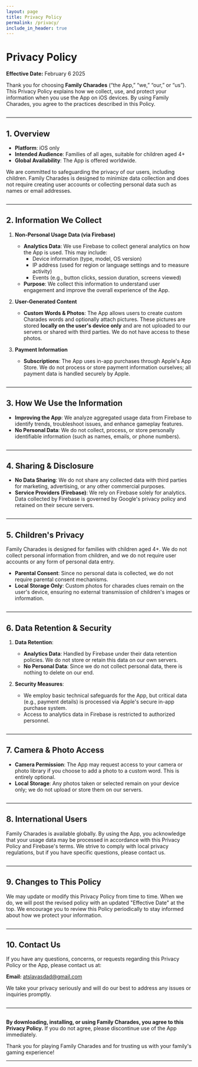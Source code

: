 ```yaml
---
layout: page
title: Privacy Policy
permalink: /privacy/
include_in_header: true
---
```


# Privacy Policy

**Effective Date:** February 6 2025

Thank you for choosing **Family Charades** (“the App,” “we,” “our,” or “us”). This Privacy Policy explains how we collect, use, and protect your information when you use the App on iOS devices. By using Family Charades, you agree to the practices described in this Policy.

<hr style="border-top: 1px solid black; margin: 2em 0; background: none;">

## 1. Overview

- **Platform**: iOS only  
- **Intended Audience**: Families of all ages, suitable for children aged 4+  
- **Global Availability**: The App is offered worldwide.  

We are committed to safeguarding the privacy of our users, including children. Family Charades is designed to minimize data collection and does not require creating user accounts or collecting personal data such as names or email addresses.

<hr style="border-top: 1px solid black; margin: 2em 0; background: none;">

## 2. Information We Collect

1. **Non-Personal Usage Data (via Firebase)**  
   - **Analytics Data**: We use Firebase to collect general analytics on how the App is used. This may include:
     - Device information (type, model, OS version)  
     - IP address (used for region or language settings and to measure activity)  
     - Events (e.g., button clicks, session duration, screens viewed)  
   - **Purpose**: We collect this information to understand user engagement and improve the overall experience of the App.

2. **User-Generated Content**  
   - **Custom Words & Photos**: The App allows users to create custom Charades words and optionally attach pictures. These pictures are stored **locally on the user's device only** and are not uploaded to our servers or shared with third parties. We do not have access to these photos.

3. **Payment Information**  
   - **Subscriptions**: The App uses in-app purchases through Apple's App Store. We do not process or store payment information ourselves; all payment data is handled securely by Apple.

<hr style="border-top: 1px solid black; margin: 2em 0; background: none;">

## 3. How We Use the Information

- **Improving the App**: We analyze aggregated usage data from Firebase to identify trends, troubleshoot issues, and enhance gameplay features.  
- **No Personal Data**: We do not collect, process, or store personally identifiable information (such as names, emails, or phone numbers).

<hr style="border-top: 1px solid black; margin: 2em 0; background: none;">

## 4. Sharing & Disclosure

- **No Data Sharing**: We do not share any collected data with third parties for marketing, advertising, or any other commercial purposes.  
- **Service Providers (Firebase)**: We rely on Firebase solely for analytics. Data collected by Firebase is governed by Google's privacy policy and retained on their secure servers.

<hr style="border-top: 1px solid black; margin: 2em 0; background: none;">

## 5. Children's Privacy

Family Charades is designed for families with children aged 4+. We do not collect personal information from children, and we do not require user accounts or any form of personal data entry.

- **Parental Consent**: Since no personal data is collected, we do not require parental consent mechanisms.  
- **Local Storage Only**: Custom photos for charades clues remain on the user's device, ensuring no external transmission of children's images or information.

<hr style="border-top: 1px solid black; margin: 2em 0; background: none;">

## 6. Data Retention & Security

1. **Data Retention**:  
   - **Analytics Data**: Handled by Firebase under their data retention policies. We do not store or retain this data on our own servers.  
   - **No Personal Data**: Since we do not collect personal data, there is nothing to delete on our end.

2. **Security Measures**:  
   - We employ basic technical safeguards for the App, but critical data (e.g., payment details) is processed via Apple's secure in-app purchase system.  
   - Access to analytics data in Firebase is restricted to authorized personnel.

<hr style="border-top: 1px solid black; margin: 2em 0; background: none;">

## 7. Camera & Photo Access

- **Camera Permission**: The App may request access to your camera or photo library if you choose to add a photo to a custom word. This is entirely optional.  
- **Local Storage**: Any photos taken or selected remain on your device only; we do not upload or store them on our servers.

<hr style="border-top: 1px solid black; margin: 2em 0; background: none;">

## 8. International Users

Family Charades is available globally. By using the App, you acknowledge that your usage data may be processed in accordance with this Privacy Policy and Firebase's terms. We strive to comply with local privacy regulations, but if you have specific questions, please contact us.

<hr style="border-top: 1px solid black; margin: 2em 0; background: none;">

## 9. Changes to This Policy

We may update or modify this Privacy Policy from time to time. When we do, we will post the revised policy with an updated "Effective Date" at the top. We encourage you to review this Policy periodically to stay informed about how we protect your information.

<hr style="border-top: 1px solid black; margin: 2em 0; background: none;">

## 10. Contact Us

If you have any questions, concerns, or requests regarding this Privacy Policy or the App, please contact us at:

**Email:** [atslavasdad@gmail.com](mailto:atslavasdad@gmail.com)

We take your privacy seriously and will do our best to address any issues or inquiries promptly.

<hr style="border-top: 1px solid black; margin: 2em 0; background: none;">

**By downloading, installing, or using Family Charades, you agree to this Privacy Policy.** If you do not agree, please discontinue use of the App immediately.

Thank you for playing Family Charades and for trusting us with your family's gaming experience!

---